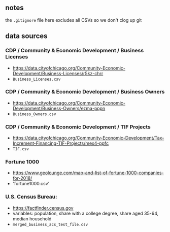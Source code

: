 ## notes
the `.gitignore` file here excludes all CSVs so we don't clog up git 

## data sources
### CDP / Community & Economic Development / Business Licenses
- https://data.cityofchicago.org/Community-Economic-Development/Business-Licenses/r5kz-chrr
- `Business_Licenses.csv`

### CDP / Community & Economic Development / Business Owners
- https://data.cityofchicago.org/Community-Economic-Development/Business-Owners/ezma-pppn
- `Business_Owners.csv`

### CDP / Community & Economic Development / TIF Projects
- https://data.cityofchicago.org/Community-Economic-Development/Tax-Increment-Financing-TIF-Projects/mex4-ppfc
- `TIF.csv`

### Fortune 1000 
- https://www.geolounge.com/map-and-list-of-fortune-1000-companies-for-2018/
- 'fortune1000.csv'

### U.S. Census Bureau:
- https://factfinder.census.gov
- variables: population, share with a college degree, share aged 35-64, median household
- `merged_business_acs_test_file.csv` 